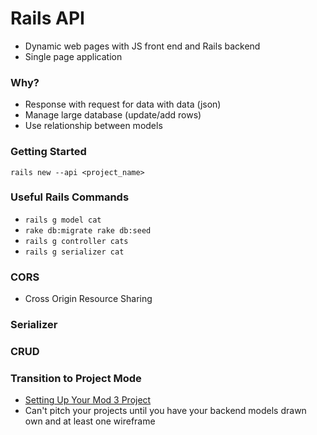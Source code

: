 # Rails API
- Dynamic web pages with JS front end and Rails backend
- Single page application

### Why?
- Response with request for data with data (json)
- Manage large database (update/add rows)
- Use relationship between models

### Getting Started
`rails new --api <project_name>`

### Useful Rails Commands
- `rails g model cat`
- `rake db:migrate rake db:seed`
- `rails g controller cats`
- `rails g serializer cat`

### CORS
- Cross Origin Resource Sharing

### Serializer

### CRUD


### Transition to Project Mode
- [Setting Up Your Mod 3 Project](https://github.com/learn-co-curriculum/mod3-project-week-setup-example)
- Can't pitch your projects until you have your backend models drawn own and at least one wireframe
